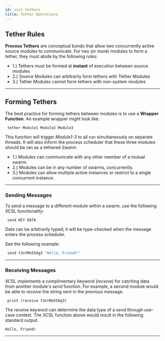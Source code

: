```yaml
---
id: xcsl-tethers
title: Tether Operations
---
```



## Tether Rules

**Process Tethers** are conceptual bonds that allow two concurrently active source modules to communicate.  For two (or more) modules to form a tether, they must abide by the following rules:
* 1.) Tethers must be formed at **instant** of execution between source modules
* 2.) Source Modules can arbitrarily form tethers with Tether Modules
* 3.) Tether Modules cannot form tethers with non-system modules

***

## Forming Tethers

The best practice for forming tethers between modules is to use a **Wrapper Function**.  An example wrapper might look like:
```
 tether Module1 Module2 Module3
```
This function will trigger *Module1-3* to all run simultaneously on separate threads.  It will also inform the process scheduler that these three modules should be ran as a tethered *Swarm*.

 * 1.) Modules can communicate with any other member of a mutual swarm.  
 * 2.) Modules can be in any number of swarms, concurrently.  
 * 3.) Modules can allow multiple active instances or restrict to a single concurrent instance.  
 
***

### Sending Messages

To send a message to a different module within a swarm, use the following XCSL functionality:
```
 send KEY DATA
```
Data can be arbitrarily typed; it will be type-checked when the message enters the process scheduler.  

See the following example:
```haskell
 send t3xtMe55Ag3 "Hello, Friend!"
```


***

### Receiving Messages

XCSL implements a complimentary keyword (*receive*) for catching data from another module's *send* function.  For example, a second module would be able to *receive* the string sent in the previous message.
```
 print (receive t3xtMe55Ag3)
```
The *receive* keyword can determine the data type of a *send* through use-case context.  The XCSL function above would result in the following standard output.
```bash
Hello, Friend!
```

***
